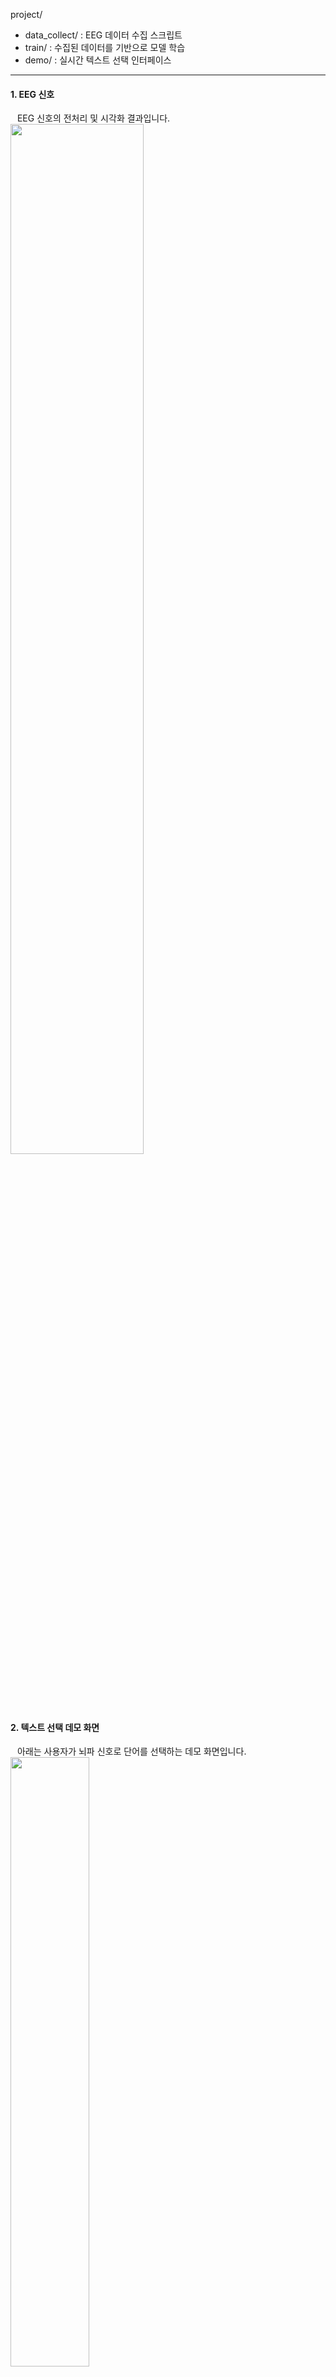 project/
- data_collect/ : EEG 데이터 수집 스크립트
- train/ : 수집된 데이터를 기반으로 모델 학습
- demo/ : 실시간 텍스트 선택 인터페이스
  
------------------

#### 1. EEG 신호
&ensp; EEG 신호의 전처리 및 시각화 결과입니다.
<img src="https://github.com/user-attachments/assets/10564466-8eee-4828-9380-4ff52a84500f" width="65%" height="65%" />


#### 2. 텍스트 선택 데모 화면
&ensp; 아래는 사용자가 뇌파 신호로 단어를 선택하는 데모 화면입니다.
<img src="https://github.com/user-attachments/assets/1617757d-696c-4273-96a8-1d08f1f10c53" width="50%" height="50%" />





